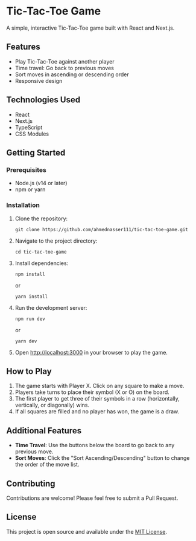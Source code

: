 # Tic-Tac-Toe Game

A simple, interactive Tic-Tac-Toe game built with React and Next.js.

## Features

- Play Tic-Tac-Toe against another player
- Time travel: Go back to previous moves
- Sort moves in ascending or descending order
- Responsive design

## Technologies Used

- React
- Next.js
- TypeScript
- CSS Modules

## Getting Started

### Prerequisites

- Node.js (v14 or later)
- npm or yarn

### Installation

1. Clone the repository:

   ```
   git clone https://github.com/ahmednasser111/tic-tac-toe-game.git
   ```

2. Navigate to the project directory:

   ```
   cd tic-tac-toe-game
   ```

3. Install dependencies:

   ```
   npm install
   ```

   or

   ```
   yarn install
   ```

4. Run the development server:

   ```
   npm run dev
   ```

   or

   ```
   yarn dev
   ```

5. Open [http://localhost:3000](http://localhost:3000) in your browser to play the game.

## How to Play

1. The game starts with Player X. Click on any square to make a move.
2. Players take turns to place their symbol (X or O) on the board.
3. The first player to get three of their symbols in a row (horizontally, vertically, or diagonally) wins.
4. If all squares are filled and no player has won, the game is a draw.

## Additional Features

- **Time Travel**: Use the buttons below the board to go back to any previous move.
- **Sort Moves**: Click the "Sort Ascending/Descending" button to change the order of the move list.

## Contributing

Contributions are welcome! Please feel free to submit a Pull Request.

## License

This project is open source and available under the [MIT License](LICENSE).
